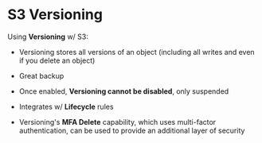 # S3 Versioning

Using **Versioning** w/ S3:

* Versioning stores all versions of an object (including all writes and even if you delete an object)

* Great backup

* Once enabled, **Versioning cannot be disabled**, only suspended

* Integrates w/ **Lifecycle** rules

* Versioning's **MFA Delete** capability, which uses multi-factor authentication, can be used to provide an additional layer of security
